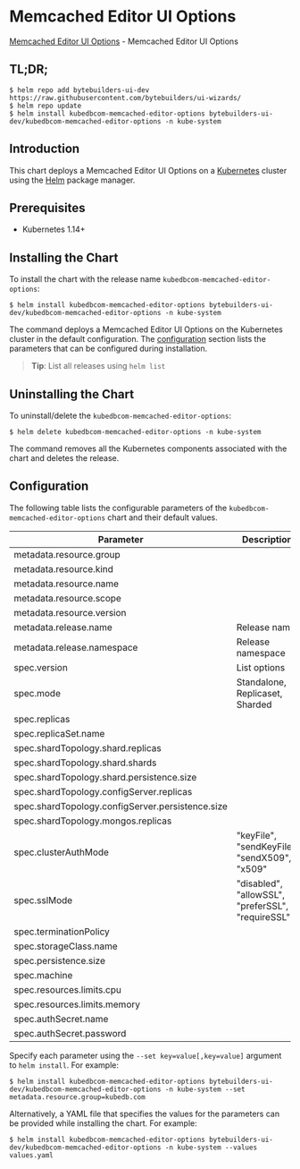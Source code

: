 # Memcached Editor UI Options

[Memcached Editor UI Options](https://byte.builders) - Memcached Editor UI Options

## TL;DR;

```console
$ helm repo add bytebuilders-ui-dev https://raw.githubusercontent.com/bytebuilders/ui-wizards/
$ helm repo update
$ helm install kubedbcom-memcached-editor-options bytebuilders-ui-dev/kubedbcom-memcached-editor-options -n kube-system
```

## Introduction

This chart deploys a Memcached Editor UI Options on a [Kubernetes](http://kubernetes.io) cluster using the [Helm](https://helm.sh) package manager.

## Prerequisites

- Kubernetes 1.14+

## Installing the Chart

To install the chart with the release name `kubedbcom-memcached-editor-options`:

```console
$ helm install kubedbcom-memcached-editor-options bytebuilders-ui-dev/kubedbcom-memcached-editor-options -n kube-system
```

The command deploys a Memcached Editor UI Options on the Kubernetes cluster in the default configuration. The [configuration](#configuration) section lists the parameters that can be configured during installation.

> **Tip**: List all releases using `helm list`

## Uninstalling the Chart

To uninstall/delete the `kubedbcom-memcached-editor-options`:

```console
$ helm delete kubedbcom-memcached-editor-options -n kube-system
```

The command removes all the Kubernetes components associated with the chart and deletes the release.

## Configuration

The following table lists the configurable parameters of the `kubedbcom-memcached-editor-options` chart and their default values.

|                    Parameter                     |                    Description                    |   Default    |
|--------------------------------------------------|---------------------------------------------------|--------------|
| metadata.resource.group                          |                                                   | `kubedb.com` |
| metadata.resource.kind                           |                                                   | `Memcached`  |
| metadata.resource.name                           |                                                   | `memcacheds` |
| metadata.resource.scope                          |                                                   | `Namespaced` |
| metadata.resource.version                        |                                                   | `v1alpha2`   |
| metadata.release.name                            | Release name                                      | `""`         |
| metadata.release.namespace                       | Release namespace                                 | `""`         |
| spec.version                                     | List options                                      | `3.4.17`     |
| spec.mode                                        | Standalone, Replicaset, Sharded                   | `Standalone` |
| spec.replicas                                    |                                                   | `1`          |
| spec.replicaSet.name                             |                                                   | `rs0`        |
| spec.shardTopology.shard.replicas                |                                                   | `3`          |
| spec.shardTopology.shard.shards                  |                                                   | `3`          |
| spec.shardTopology.shard.persistence.size        |                                                   | `10Gi`       |
| spec.shardTopology.configServer.replicas         |                                                   | `3`          |
| spec.shardTopology.configServer.persistence.size |                                                   | `2Gi`        |
| spec.shardTopology.mongos.replicas               |                                                   | `3`          |
| spec.clusterAuthMode                             | "keyFile", "sendKeyFile", "sendX509", "x509"      | `keyFile`    |
| spec.sslMode                                     | "disabled", "allowSSL", "preferSSL", "requireSSL" | `disabled`   |
| spec.terminationPolicy                           |                                                   | `WipeOut`    |
| spec.storageClass.name                           |                                                   | `standard`   |
| spec.persistence.size                            |                                                   | `10Gi`       |
| spec.machine                                     |                                                   | `""`         |
| spec.resources.limits.cpu                        |                                                   | `".5"`       |
| spec.resources.limits.memory                     |                                                   | `1024Mi`     |
| spec.authSecret.name                             |                                                   | `""`         |
| spec.authSecret.password                         |                                                   | `""`         |


Specify each parameter using the `--set key=value[,key=value]` argument to `helm install`. For example:

```console
$ helm install kubedbcom-memcached-editor-options bytebuilders-ui-dev/kubedbcom-memcached-editor-options -n kube-system --set metadata.resource.group=kubedb.com
```

Alternatively, a YAML file that specifies the values for the parameters can be provided while
installing the chart. For example:

```console
$ helm install kubedbcom-memcached-editor-options bytebuilders-ui-dev/kubedbcom-memcached-editor-options -n kube-system --values values.yaml
```
